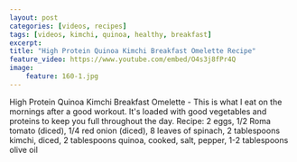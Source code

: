 ```yaml
---
layout: post
categories: [videos, recipes]
tags: [videos, kimchi, quinoa, healthy, breakfast]
excerpt: 
title: "High Protein Quinoa Kimchi Breakfast Omelette Recipe"
feature_video: https://www.youtube.com/embed/O4s3j8fPr4Q
image:
    feature: 160-1.jpg
---
```


High Protein Quinoa Kimchi Breakfast Omelette - This is what I eat on the mornings after a good workout.  It's loaded with good vegetables and proteins to keep you full throughout the day. Recipe: 2 eggs, 1/2 Roma tomato (diced), 1/4 red onion (diced), 8 leaves of spinach, 2 tablespoons kimchi, diced, 2 tablespoons quinoa, cooked, salt, pepper, 1-2 tablespoons olive oil
